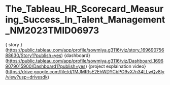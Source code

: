 # The_Tableau_HR_Scorecard_Measuring_Success_In_Talent_Management_NM2023TMID06973
{ story } (https://public.tableau.com/app/profile/sowmiya.g3116/viz/story_16969075688630/Story1?publish=yes)
{dashboard} (https://public.tableau.com/app/profile/sowmiya.g3116/viz/Dashboard_16969079015900/Dashboard1?publish=yes)
{project explaination video} (https://drive.google.com/file/d/1MJMRfsE2EhWDYCbPO9vX7n34LLwQv8Iy/view?usp=drivesdk)
